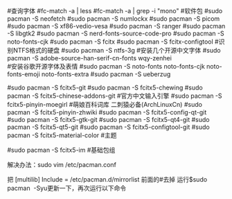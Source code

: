 #查询字体
#fc-match -a | less
#fc-match -a | grep -i "mono"
#软件包
#sudo pacman -S neofetch
#sudo pacman -S numlockx
#sudo pacman -S picom
#sudo pacman -S xf86-vedio-vesa
#sudo pacman -S ranger
#sudo pacman -S libgtk2
#sudo pacman -S nerd-fonts-source-code-pro
#sudo pacman -S noto-fonts-cjk
#sudo pacman -S fcitx
#sudo pacman -S fcitx-configtool
#识别NTFS格式的硬盘
#sudo pacman -S ntfs-3g 
#安装几个开源中文字体
#sudo pacman -S adobe-source-han-serif-cn-fonts wqy-zenhei    
#安装谷歌开源字体及表情
#sudo pacman -S noto-fonts noto-fonts-cjk noto-fonts-emoji noto-fonts-extra
#sudo pacman -S ueberzug

#sudo pacman -S fcitx5-git
#sudo pacman -S fcitx5-chewing
#sudo pacman -S fcitx5-chinese-addons-git #官方中文输入引擎
#sudo pacman -S fcitx5-pinyin-moegirl #萌娘百科词库 二刺猿必备(ArchLinuxCn)
#sudo pacman -S fcitx5-pinyin-zhwiki
#sudo pacman -S fcitx5-config-qt-git
#sudo pacman -S fcitx5-gtk-git
#sudo pacman -S fcitx5-qt4-git
#sudo pacman -S fcitx5-qt5-git
#sudo pacman -S fcitx5-configtool-git
#sudo pacman -S fcitx5-material-color #主题

#sudo pacman -S fcitx5-im #基础包组

解决办法：sudo vim /etc/pacman.conf

把
[multilib]
Include = /etc/pacman.d/mirrorlist
前面的#去掉
运行$sudo pacman  -Syu更新一下，再次运行以下命令
